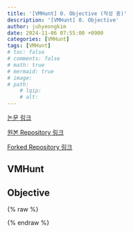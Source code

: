 ```yaml
---
title: '[VMHunt] 0. Objective (작성 중)'
description: '[VMHunt] 0. Objective'
author: juhyeongkim
date: 2024-11-06 07:55:00 +0900
categories: [VMHunt]
tags: [VMHunt]
# toc: false
# comments: false
# math: true
# mermaid: true
# image:
# path: 
    # lqip: 
    # alt: 
---
```


[논문 링크](https://dl.acm.org/doi/10.1145/3243734.3243827)

[원본 Repository 링크](https://github.com/s3team/VMHunt)

[Forked Repository 링크](https://github.com/juhyeongkim527/VMHunt)

## VMHunt

## Objective

{% raw %}

{% endraw %}